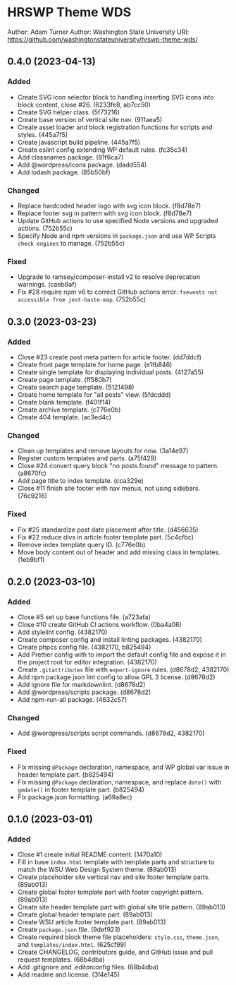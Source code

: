 # HRSWP Theme WDS

Author: Adam Turner
Author: Washington State University
URI: <https://github.com/washingtonstateuniversity/hrswp-theme-wds/>

<!--
Changelog formatting (http://semver.org/):

## Major.MinorAddorDeprec.Bugfix YYYY-MM-DD

### Added (for new features.)
### Changed (for changes in existing functionality.)
### Deprecated (for soon-to-be removed features.)
### Removed (for now removed features.)
### Fixed (for any bug fixes.)
### Security (in case of vulnerabilities.)
-->

## 0.4.0 (2023-04-13)

### Added

- Create SVG icon selector block to handling inserting SVG icons into block content, close #26. (6233fe8, ab7cc50)
- Create SVG helper class. (5f73216)
- Create base version of vertical site nav. (911aea5)
- Create asset loader and block registration functions for scripts and styles. (445a7f5)
- Create javascript build pipeline. (445a7f5)
- Create eslint config extending WP default rules. (fc35c34)
- Add classnames package. (81f6ca7)
- Add @wordpress/icons package. (dadd554)
- Add lodash package. (85b50bf)

### Changed

- Replace hardcoded header logo with svg icon block. (f8d78e7)
- Replace footer svg in pattern with svg icon block. (f8d78e7)
- Update GitHub actions to use specified Node versions and upgraded actions. (752b55c)
- Specify Node and npm versions in `package.json` and use WP Scripts `check engines` to manage. (752b55c)

### Fixed

- Upgrade to ramsey/composer-install v2 to resolve deprecation warnings. (caeb8af)
- Fix #28 require npm v6 to correct GitHub actions error: `fsevents not accessible from jest-haste-map`. (752b55c)

## 0.3.0 (2023-03-23)

### Added

- Close #23 create post meta pattern for article footer. (dd7ddcf)
- Create front page template for home page. (e1fb846)
- Create single template for displaying individual posts. (4127a55)
- Create page template. (ff580b7)
- Create search page template. (5121498)
- Create home template for "all posts" view. (5fdcddd)
- Create blank template. (f401f14)
- Create archive template. (c776e0b)
- Create 404 template. (ac3ed4c)

### Changed

- Clean up templates and remove layouts for now. (3a14e97)
- Register custom templates and parts. (a75f429)
- Close #24 convert query block "no posts found" message to pattern. (a8670fc)
- Add page title to index template. (cca329e)
- Close #11 finish site footer with nav menus, not using sidebars. (76c9216)

### Fixed

- Fix #25 standardize post date placement after title. (d456635)
- Fix #22 reduce divs in article footer template part. (5c4cfbc)
- Remove index template query ID. (c776e0b)
- Move body content out of header and add missing class in templates. (1eb9bf1)

## 0.2.0 (2023-03-10)

### Added

- Close #5 set up base functions file. (a723afa)
- Close #10 create GitHub CI actions workflow. (0ba4a06)
- Add stylelint config. (4382170)
- Create composer config and install linting packages. (4382170)
- Create phpcs config file. (4382170, b825494)
- Add Prettier config with to import the default config file and expose it in the project root for editor integration. (4382170)
- Create `.gitattributes` file with `export-ignore` rules. (d8678d2, 4382170)
- Add npm package json lint config to allow GPL 3 license. (d8678d2)
- Add ignore file for markdownlint. (d8678d2)
- Add @wordpress/scripts package. (d8678d2)
- Add npm-run-all package. (4632c57)

### Changed
 
- Add @wordpress/scripts script commands. (d8678d2, 4382170)

### Fixed

-  Fix missing `@Package` declaration, namespace, and WP global var issue in header template part. (b825494)
- Fix missing `@Package` declaration, namespace, and replace `date()` with `gmdate()` in footer template part. (b825494)
- Fix package.json formatting. (a69a8ec)

## 0.1.0 (2023-03-01)

### Added

- Close #1 create initial README content. (1470a10)
- Fill in base `index.html` template with template parts and structure to match the WSU Web Design System theme. (89ab013)
- Create placeholder site vertical nav and site footer template parts. (89ab013)
- Create global footer template part with footer copyright pattern. (89ab013)
- Create site header template part with global site title pattern. (89ab013)
- Create global header template part. (89ab013)
- Create WSU article footer template part. (89ab013)
- Create `package.json` file. (9def923)
- Create required block theme file placeholders: `style.css`, `theme.json`, and `templates/index.html`. (625cf99)
- Create CHANGELOG, contributors guide, and GitHub issue and pull request templates. (68b4dba)
- Add .gitignore and .editorconfig files. (68b4dba)
- Add readme and license. (3f4e145)
